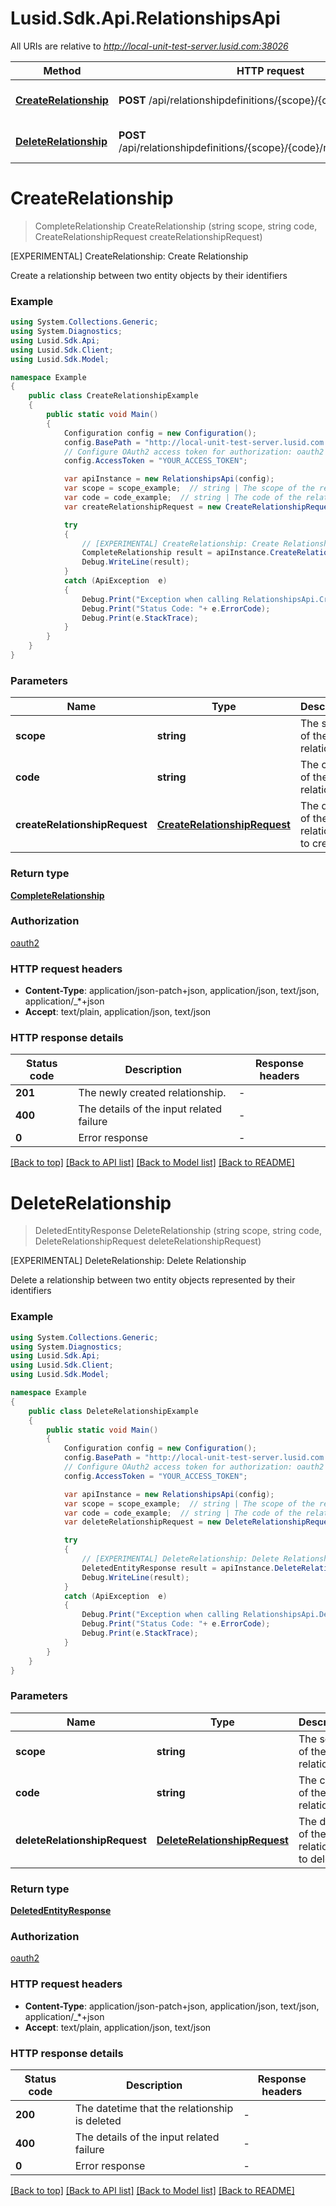 # Lusid.Sdk.Api.RelationshipsApi

All URIs are relative to *http://local-unit-test-server.lusid.com:38026*

Method | HTTP request | Description
------------- | ------------- | -------------
[**CreateRelationship**](RelationshipsApi.md#createrelationship) | **POST** /api/relationshipdefinitions/{scope}/{code}/relationships | [EXPERIMENTAL] CreateRelationship: Create Relationship
[**DeleteRelationship**](RelationshipsApi.md#deleterelationship) | **POST** /api/relationshipdefinitions/{scope}/{code}/relationships/$delete | [EXPERIMENTAL] DeleteRelationship: Delete Relationship


<a name="createrelationship"></a>
# **CreateRelationship**
> CompleteRelationship CreateRelationship (string scope, string code, CreateRelationshipRequest createRelationshipRequest)

[EXPERIMENTAL] CreateRelationship: Create Relationship

Create a relationship between two entity objects by their identifiers

### Example
```csharp
using System.Collections.Generic;
using System.Diagnostics;
using Lusid.Sdk.Api;
using Lusid.Sdk.Client;
using Lusid.Sdk.Model;

namespace Example
{
    public class CreateRelationshipExample
    {
        public static void Main()
        {
            Configuration config = new Configuration();
            config.BasePath = "http://local-unit-test-server.lusid.com:38026";
            // Configure OAuth2 access token for authorization: oauth2
            config.AccessToken = "YOUR_ACCESS_TOKEN";

            var apiInstance = new RelationshipsApi(config);
            var scope = scope_example;  // string | The scope of the relationship
            var code = code_example;  // string | The code of the relationship
            var createRelationshipRequest = new CreateRelationshipRequest(); // CreateRelationshipRequest | The details of the relationship to create.

            try
            {
                // [EXPERIMENTAL] CreateRelationship: Create Relationship
                CompleteRelationship result = apiInstance.CreateRelationship(scope, code, createRelationshipRequest);
                Debug.WriteLine(result);
            }
            catch (ApiException  e)
            {
                Debug.Print("Exception when calling RelationshipsApi.CreateRelationship: " + e.Message );
                Debug.Print("Status Code: "+ e.ErrorCode);
                Debug.Print(e.StackTrace);
            }
        }
    }
}
```

### Parameters

Name | Type | Description  | Notes
------------- | ------------- | ------------- | -------------
 **scope** | **string**| The scope of the relationship | 
 **code** | **string**| The code of the relationship | 
 **createRelationshipRequest** | [**CreateRelationshipRequest**](CreateRelationshipRequest.md)| The details of the relationship to create. | 

### Return type

[**CompleteRelationship**](CompleteRelationship.md)

### Authorization

[oauth2](../README.md#oauth2)

### HTTP request headers

 - **Content-Type**: application/json-patch+json, application/json, text/json, application/_*+json
 - **Accept**: text/plain, application/json, text/json


### HTTP response details
| Status code | Description | Response headers |
|-------------|-------------|------------------|
| **201** | The newly created relationship. |  -  |
| **400** | The details of the input related failure |  -  |
| **0** | Error response |  -  |

[[Back to top]](#) [[Back to API list]](../README.md#documentation-for-api-endpoints) [[Back to Model list]](../README.md#documentation-for-models) [[Back to README]](../README.md)

<a name="deleterelationship"></a>
# **DeleteRelationship**
> DeletedEntityResponse DeleteRelationship (string scope, string code, DeleteRelationshipRequest deleteRelationshipRequest)

[EXPERIMENTAL] DeleteRelationship: Delete Relationship

Delete a relationship between two entity objects represented by their identifiers

### Example
```csharp
using System.Collections.Generic;
using System.Diagnostics;
using Lusid.Sdk.Api;
using Lusid.Sdk.Client;
using Lusid.Sdk.Model;

namespace Example
{
    public class DeleteRelationshipExample
    {
        public static void Main()
        {
            Configuration config = new Configuration();
            config.BasePath = "http://local-unit-test-server.lusid.com:38026";
            // Configure OAuth2 access token for authorization: oauth2
            config.AccessToken = "YOUR_ACCESS_TOKEN";

            var apiInstance = new RelationshipsApi(config);
            var scope = scope_example;  // string | The scope of the relationship
            var code = code_example;  // string | The code of the relationship
            var deleteRelationshipRequest = new DeleteRelationshipRequest(); // DeleteRelationshipRequest | The details of the relationship to delete.

            try
            {
                // [EXPERIMENTAL] DeleteRelationship: Delete Relationship
                DeletedEntityResponse result = apiInstance.DeleteRelationship(scope, code, deleteRelationshipRequest);
                Debug.WriteLine(result);
            }
            catch (ApiException  e)
            {
                Debug.Print("Exception when calling RelationshipsApi.DeleteRelationship: " + e.Message );
                Debug.Print("Status Code: "+ e.ErrorCode);
                Debug.Print(e.StackTrace);
            }
        }
    }
}
```

### Parameters

Name | Type | Description  | Notes
------------- | ------------- | ------------- | -------------
 **scope** | **string**| The scope of the relationship | 
 **code** | **string**| The code of the relationship | 
 **deleteRelationshipRequest** | [**DeleteRelationshipRequest**](DeleteRelationshipRequest.md)| The details of the relationship to delete. | 

### Return type

[**DeletedEntityResponse**](DeletedEntityResponse.md)

### Authorization

[oauth2](../README.md#oauth2)

### HTTP request headers

 - **Content-Type**: application/json-patch+json, application/json, text/json, application/_*+json
 - **Accept**: text/plain, application/json, text/json


### HTTP response details
| Status code | Description | Response headers |
|-------------|-------------|------------------|
| **200** | The datetime that the relationship is deleted |  -  |
| **400** | The details of the input related failure |  -  |
| **0** | Error response |  -  |

[[Back to top]](#) [[Back to API list]](../README.md#documentation-for-api-endpoints) [[Back to Model list]](../README.md#documentation-for-models) [[Back to README]](../README.md)

